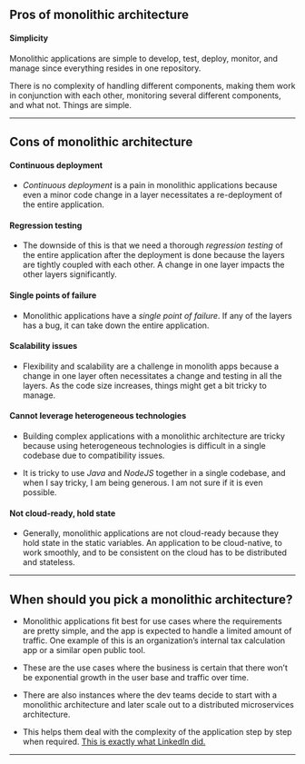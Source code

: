 ## Pros of monolithic architecture

#### Simplicity
Monolithic applications are simple to develop, test, deploy, monitor, and manage since everything resides in one repository.

There is no complexity of handling different components, making them work in conjunction with each other, monitoring several different components, and what not. Things are simple.

---

## Cons of monolithic architecture

#### Continuous deployment

- _Continuous deployment_ is a pain in monolithic applications because even a minor code change in a layer necessitates a re-deployment of the entire application.

#### Regression testing

- The downside of this is that we need a thorough _regression testing_ of the entire application after the deployment is done because the layers are tightly coupled with each other. A change in one layer impacts the other layers significantly.

#### Single points of failure

- Monolithic applications have a _single point of failure_. If any of the layers has a bug, it can take down the entire application.

#### Scalability issues

- Flexibility and scalability are a challenge in monolith apps because a change in one layer often necessitates a change and testing in all the layers. As the code size increases, things might get a bit tricky to manage.

#### Cannot leverage heterogeneous technologies

- Building complex applications with a monolithic architecture are tricky because using heterogeneous technologies is difficult in a single codebase due to compatibility issues.

- It is tricky to use _Java_ and _NodeJS_ together in a single codebase, and when I say tricky, I am being generous. I am not sure if it is even possible.

#### Not cloud-ready, hold state

- Generally, monolithic applications are not cloud-ready because they hold state in the static variables. An application to be cloud-native, to work smoothly, and to be consistent on the cloud has to be distributed and stateless.

---

## When should you pick a monolithic architecture?

- Monolithic applications fit best for use cases where the requirements are pretty simple, and the app is expected to handle a limited amount of traffic. One example of this is an organization’s internal tax calculation app or a similar open public tool.

- These are the use cases where the business is certain that there won’t be exponential growth in the user base and traffic over time.

- There are also instances where the dev teams decide to start with a monolithic architecture and later scale out to a distributed microservices architecture.

- This helps them deal with the complexity of the application step by step when required. [This is exactly what LinkedIn did.](https://engineering.linkedin.com/architecture/brief-history-scaling-linkedin)

---